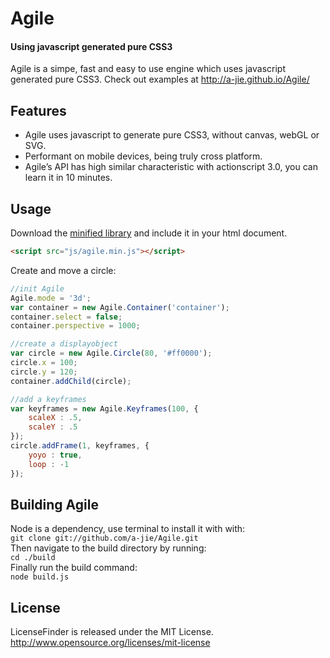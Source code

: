 Agile
======
#### Using javascript generated pure CSS3 ####
Agile is a simpe, fast and easy to use engine which uses javascript generated pure CSS3.
Check out examples at http://a-jie.github.io/Agile/

## Features
- Agile uses javascript to generate pure CSS3, without canvas, webGL or SVG.
- Performant on mobile devices, being truly cross platform.
- Agile’s API has high similar characteristic with actionscript 3.0, you can learn it in 10 minutes.

## Usage
Download the [minified library](https://github.com/a-jie/Agile/blob/master/build/agile.min.js) and include it in your html document.
```html
<script src="js/agile.min.js"></script>
```
Create and move a circle:
```javascript
//init Agile
Agile.mode = '3d';
var container = new Agile.Container('container');
container.select = false;
container.perspective = 1000;

//create a displayobject
var circle = new Agile.Circle(80, '#ff0000');
circle.x = 100;
circle.y = 120;
container.addChild(circle);

//add a keyframes
var keyframes = new Agile.Keyframes(100, {
	scaleX : .5,
	scaleY : .5
});
circle.addFrame(1, keyframes, {
	yoyo : true,
	loop : -1
}); 
```

## Building Agile
Node is a dependency, use terminal to install it with with:<br>
`git clone git://github.com/a-jie/Agile.git`<br>
Then navigate to the build directory by running:<br>
`cd ./build`<br>
Finally run the build command:<br>
`node build.js`

## License
LicenseFinder is released under the MIT License. http://www.opensource.org/licenses/mit-license
